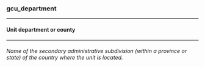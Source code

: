 ### gcu_department



------
#### Unit department or county



------
###### Name of the secondary administrative subdivision (within a province or state) of the country where the unit is located.